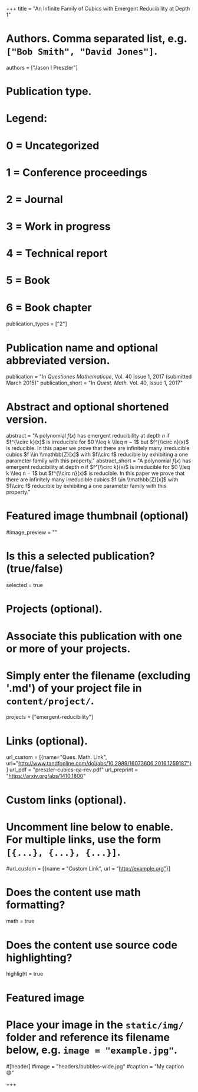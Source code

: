 +++
title = "An Infinite Family of Cubics with Emergent Reducibility at Depth 1"

# Authors. Comma separated list, e.g. `["Bob Smith", "David Jones"]`.
authors = ["Jason I Preszler"]

# Publication type.
# Legend:
# 0 = Uncategorized
# 1 = Conference proceedings
# 2 = Journal
# 3 = Work in progress
# 4 = Technical report
# 5 = Book
# 6 = Book chapter
publication_types = ["2"]

# Publication name and optional abbreviated version.
publication = "In *Questiones Mathematicae*, Vol. 40 Issue 1, 2017 (submitted March 2015)"
publication_short = "In *Quest. Math.* Vol. 40, Issue 1, 2017"

# Abstract and optional shortened version.
abstract = "A polynomial $f(x)$ has emergent reducibility at depth $n$ if $f^{\\circ k}(x)$ is irreducible for $0 \\leq k \\leq n − 1$ but $f^{\\circ n}(x)$ is reducible. In this paper we prove that there are infinitely many irreducible cubics $f \\in \\mathbb{Z}[x]$ with $f\\circ f$ reducible by exhibiting a one parameter family with this property."
abstract_short = "A polynomial $f(x)$ has emergent reducibility at depth $n$ if $f^{\\circ k}(x)$ is irreducible for $0 \\leq k \\leq n − 1$ but $f^{\\circ n}(x)$ is reducible. In this paper we prove that there are infinitely many irreducible cubics $f \\in \\mathbb{Z}[x]$ with $f\\circ f$ reducible by exhibiting a one parameter family with this property."
# Featured image thumbnail (optional)
#image_preview = ""

# Is this a selected publication? (true/false)
selected = true

# Projects (optional).
#   Associate this publication with one or more of your projects.
#   Simply enter the filename (excluding '.md') of your project file in `content/project/`.
projects = ["emergent-reducibility"]

# Links (optional).
url_custom = [{name="Ques. Math. Link", url="http://www.tandfonline.com/doi/abs/10.2989/16073606.2016.1259187"}]
url_pdf = "preszler-cubics-qa-rev.pdf"
url_preprint = "https://arxiv.org/abs/1410.1800"

# Custom links (optional).
#   Uncomment line below to enable. For multiple links, use the form `[{...}, {...}, {...}]`.
#url_custom = [{name = "Custom Link", url = "http://example.org"}]

# Does the content use math formatting?
math = true

# Does the content use source code highlighting?
highlight = true

# Featured image
# Place your image in the `static/img/` folder and reference its filename below, e.g. `image = "example.jpg"`.
#[header]
#image = "headers/bubbles-wide.jpg"
#caption = "My caption :smile:"

+++

